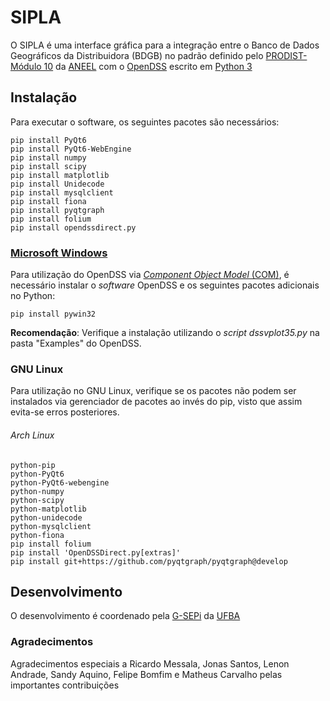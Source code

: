 # SIPLA
O SIPLA é uma interface gráfica para a integração entre o Banco de Dados Geográficos da Distribuidora (BDGB) no padrão definido pelo [PRODIST- Módulo 10](https://www.aneel.gov.br/modulo-10) da [ANEEL](https://www.aneel.gov.br) com o [OpenDSS](http://smartgrid.epri.com/SimulationTool.aspx) escrito em [Python 3](https://www.python.org)


## Instalação
Para executar o software, os seguintes pacotes são necessários:

```
pip install PyQt6
pip install PyQt6-WebEngine
pip install numpy
pip install scipy
pip install matplotlib
pip install Unidecode
pip install mysqlclient
pip install fiona
pip install pyqtgraph
pip install folium
pip install opendssdirect.py
```

### [Microsoft Windows](https://www.microsoft.com/windows/)
Para utilização do OpenDSS via [_Component Object Model_ (COM)](https://docs.microsoft.com/en-us/windows/win32/com/component-object-model--com--portal), é necessário instalar o _software_ OpenDSS e os seguintes pacotes adicionais no Python:

```
pip install pywin32
```

**Recomendação**: Verifique a instalação utilizando o _script_ _dssvplot35.py_ na pasta "Examples" do OpenDSS.

### GNU Linux
Para utilização no GNU Linux, verifique se os pacotes não podem ser instalados via gerenciador de pacotes ao invés do pip, visto que assim evita-se erros posteriores.

###### Arch Linux
```
python-pip
python-PyQt6
python-PyQt6-webengine
python-numpy
python-scipy
python-matplotlib
python-unidecode
python-mysqlclient
python-fiona
pip install folium
pip install 'OpenDSSDirect.py[extras]'
pip install git+https://github.com/pyqtgraph/pyqtgraph@develop
```


## Desenvolvimento 
O desenvolvimento é coordenado pela [G-SEPi](https://www.ligasep.eng.ufba.br/) da [UFBA](https://www.ufba.br/)

### Agradecimentos
Agradecimentos especiais a Ricardo Messala, Jonas Santos, Lenon Andrade, Sandy Aquino, Felipe Bomfim e Matheus Carvalho pelas importantes contribuições
